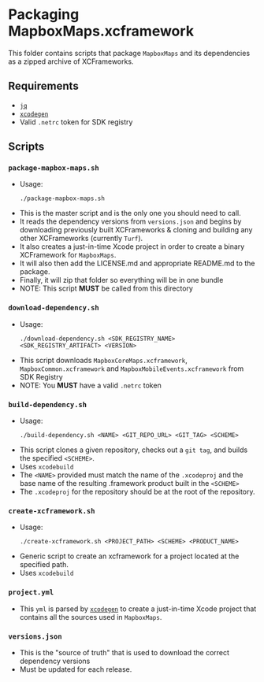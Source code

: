 # Packaging MapboxMaps.xcframework

This folder contains scripts that package `MapboxMaps` and its dependencies as a
zipped archive of XCFrameworks.

## Requirements

- [`jq`](https://stedolan.github.io/jq/)
- [`xcodegen`](https://github.com/yonaskolb/XcodeGen)
- Valid `.netrc` token for SDK registry

## Scripts

### `package-mapbox-maps.sh`

- Usage:
  ```
  ./package-mapbox-maps.sh
  ```
- This is the master script and is the only one you should need to call.
- It reads the dependency versions from `versions.json` and begins by
  downloading previously built XCFrameworks & cloning and building any other
  XCFrameworks (currently `Turf`).
- It also creates a just-in-time Xcode project in order to create a binary
  XCFramework for `MapboxMaps`.
- It will also then add the LICENSE.md and appropriate README.md to the package. 
- Finally, it will zip that folder so everything will be in one bundle
- NOTE: This script **MUST** be called from this directory

### `download-dependency.sh`
- Usage:
  ```
  ./download-dependency.sh <SDK_REGISTRY_NAME> <SDK_REGISTRY_ARTIFACT> <VERSION>
  ```
- This script downloads `MapboxCoreMaps.xcframework`, `MapboxCommon.xcframework`
  and `MapboxMobileEvents.xcframework` from SDK Registry
- NOTE: You **MUST** have a valid `.netrc` token

### `build-dependency.sh`

- Usage:
  ```
  ./build-dependency.sh <NAME> <GIT_REPO_URL> <GIT_TAG> <SCHEME>
  ```
- This script clones a given repository, checks out a `git tag`, and builds the specified `<SCHEME>`.
- Uses `xcodebuild`
- The `<NAME>` provided must match the name of the `.xcodeproj` and the base name of the resulting .framework product built in the `<SCHEME>`
- The `.xcodeproj` for the repository should be at the root of the repository.

### `create-xcframework.sh`

- Usage:
  ```
  ./create-xcframework.sh <PROJECT_PATH> <SCHEME> <PRODUCT_NAME>
  ```
- Generic script to create an xcframework for a project located at the specified path.
- Uses `xcodebuild`

### `project.yml`

- This `yml` is parsed by [`xcodegen`](https://github.com/yonaskolb/XcodeGen) to
  create a just-in-time Xcode project that contains all the sources used in
  `MapboxMaps`.

### `versions.json`

- This is the "source of truth" that is used to download the correct dependency
  versions
- Must be updated for each release.
